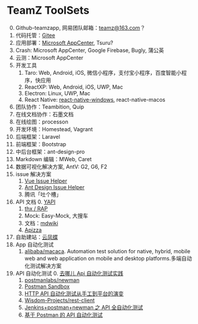 # TeamZ ToolSets

0. Github-teamzapp, 网易团队邮箱：teamz@163.com？
1. 代码托管：[Gitee](https://gitee.com)
1. 应用部署：[Microsoft AppCenter](https://appcenter.ms/), Tsuru?
1. Crash: Microsoft AppCenter, Google Firebase, Bugly, 蒲公英
1. 云测：Microsoft AppCenter
1. 开发工具
   1. Taro: Web, Android, iOS, 微信小程序，支付宝小程序，百度智能小程序，快应用
   2. ReactXP: Web, Android, iOS, UWP, Mac
   3. Electron: Linux, UWP, Mac
   4. React Native: [react-native-windows](https://github.com/Microsoft/react-native-windows), react-native-macos
1. 团队协作：Teambition, Quip
1. 在线文档协作：石墨文档
1. 在线绘图：processon
1. 开发环境：Homestead, Vagrant
1. 后端框架：Laravel
1. 前端框架：Bootstrap
1. 中后台框架：ant-design-pro
1. Markdown 编辑：MWeb, Caret
1. 数据可视化解决方案, AntV: G2, G6, F2
1. issue 解决方案
   1. [Vue Issue Helper](https://zhuanlan.zhihu.com/p/32709149?refer=official-site)
   2. [Ant Design Issue Helper](https://new-issue.ant.design/)
   3. 腾讯「吐个槽」
1. API 文档
   0. [YAPI](http://yapi.demo.qunar.com/)
   1. [thx / RAP](https://github.com/thx/RAP)
   1. Mock: Easy-Mock, 大搜车
   1. 文档：[mdwiki](https://www.mdwiki.info)
   1. [Apizza](https://apizza.net/)
1. 自助建站：[云凤蝶](https://www.yunfengdie.com/)
1. App 自动化测试
   1. [alibaba/macaca](https://github.com/alibaba/macaca). Automation test solution for native, hybrid, mobile web and web application on mobile and desktop platforms.多端自动化测试解决方案
1. API 自动化测试
   0. [去哪儿 Api 自动化测试实践](https://juejin.im/post/5a388892f265da430e4f4681)
   1. [postmanlabs/newman](https://github.com/postmanlabs/newman)
   1. [Postman Sandbox](https://www.getpostman.com/docs/v6/postman/scripts/postman_sandbox)
   1. [HTTP API 自动化测试从手工到平台的演变](http://www.infoq.com/cn/articles/http-api-automated-test-from-manual-to-platform)
   1. [Wisdom-Projects/rest-client](https://github.com/Wisdom-Projects/rest-client)
   1. [Jenkins+postman+newman 之 API 全自动化测试](https://juejin.im/entry/578ecaa879bc44005fff39af)
   1. [基于 Postman 的 API 自动化测试](https://segmentfault.com/a/1190000005055899)
